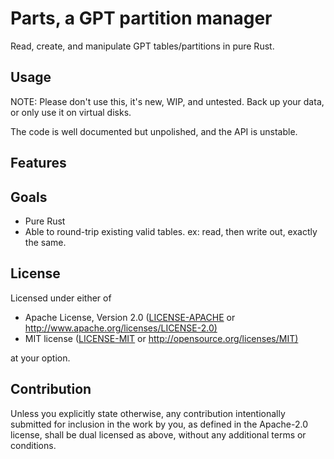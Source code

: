 # Parts, a GPT partition manager

Read, create, and manipulate GPT tables/partitions in pure Rust.

## Usage

NOTE: Please don't use this, it's new, WIP, and untested.
Back up your data, or only use it on virtual disks.

The code is well documented but unpolished, and the API is unstable.

## Features

## Goals

* Pure Rust
* Able to round-trip existing valid tables. ex: read, then write out, exactly the same.

## License

Licensed under either of

* Apache License, Version 2.0
   ([LICENSE-APACHE](LICENSE-APACHE) or <http://www.apache.org/licenses/LICENSE-2.0)>
* MIT license
   ([LICENSE-MIT](LICENSE-MIT) or <http://opensource.org/licenses/MIT)>

at your option.

## Contribution

Unless you explicitly state otherwise, any contribution intentionally submitted
for inclusion in the work by you, as defined in the Apache-2.0 license, shall be
dual licensed as above, without any additional terms or conditions.
